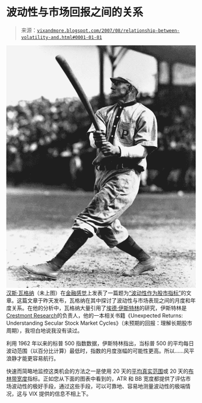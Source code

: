 <!--yml

分类：未分类

日期：2024-05-18 19:01:06

-->

# 波动性与市场回报之间的关系

> 来源：[`vixandmore.blogspot.com/2007/08/relationship-between-volatility-and.html#0001-01-01`](http://vixandmore.blogspot.com/2007/08/relationship-between-volatility-and.html#0001-01-01)

![](img/a13d7250280ba21832eb2ca3d856a3ee.png)[汉斯·瓦格纳](http://www.financialsense.com/fsu/editorials/wagner/archive.html)（未上图）在[金融感觉](http://www.financialsense.com/)上发表了一篇题为[“波动性作为股市指标”](http://www.financialsense.com/fsu/editorials/wagner/2007/0827.html)的文章。这篇文章于昨天发布，瓦格纳在其中探讨了波动性与市场表现之间的月度和年度关系。在他的分析中，瓦格纳大量引用了[埃德·伊斯特林](http://www.crestmontresearch.com/content/contact_info.htm)的研究，伊斯特林是[Crestmont Research](http://www.crestmontresearch.com/)的负责人，他的一本相关书籍《Unexpected Returns: Understanding Secular Stock Market Cycles》（未预期的回报：理解长期股市周期），我坦白地说我没有读过。

利用 1962 年以来的标普 500 指数数据，伊斯特林指出，当标普 500 的平均每日波动范围（以百分比计算）最低时，指数的月度涨幅的可能性更高。所以……风平浪静才能更容易航行。

快速而简略地监控这类机会的方法之一是使用 20 天的[平均真实范围](http://stockcharts.com/school/doku.php?id=chart_school:technical_indicators:average_true_range_atr)或 20 天的[布林带宽度](http://vixandmore.blogspot.com/search/label/Bollinger%20band%20width)指标。正如您从下面的图表中看到的，ATR 和 BB 宽度都提供了评估市场波动性的极好手段，通过这些手段，可以可靠地、容易地测量波动性的极端情况，这与 VIX 提供的信息不相上下。

